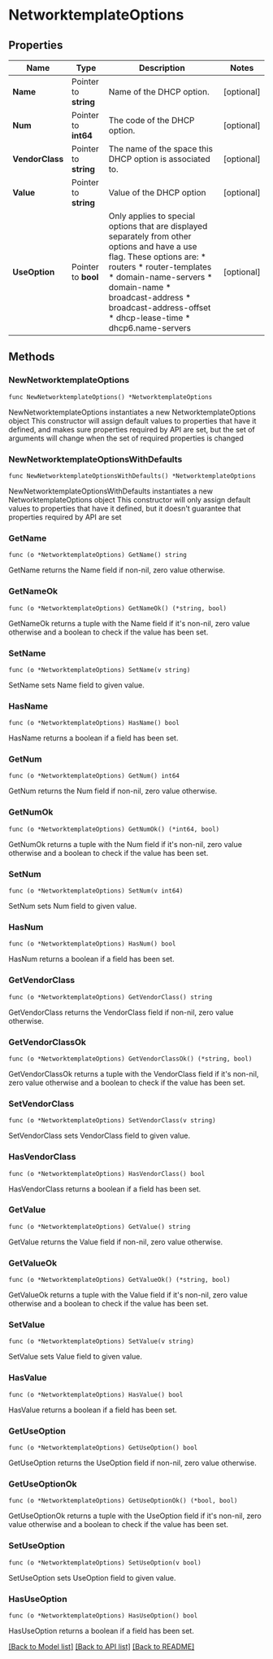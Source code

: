 # NetworktemplateOptions

## Properties

Name | Type | Description | Notes
------------ | ------------- | ------------- | -------------
**Name** | Pointer to **string** | Name of the DHCP option. | [optional] 
**Num** | Pointer to **int64** | The code of the DHCP option. | [optional] 
**VendorClass** | Pointer to **string** | The name of the space this DHCP option is associated to. | [optional] 
**Value** | Pointer to **string** | Value of the DHCP option | [optional] 
**UseOption** | Pointer to **bool** | Only applies to special options that are displayed separately from other options and have a use flag. These options are: * routers * router-templates * domain-name-servers * domain-name * broadcast-address * broadcast-address-offset * dhcp-lease-time * dhcp6.name-servers | [optional] 

## Methods

### NewNetworktemplateOptions

`func NewNetworktemplateOptions() *NetworktemplateOptions`

NewNetworktemplateOptions instantiates a new NetworktemplateOptions object
This constructor will assign default values to properties that have it defined,
and makes sure properties required by API are set, but the set of arguments
will change when the set of required properties is changed

### NewNetworktemplateOptionsWithDefaults

`func NewNetworktemplateOptionsWithDefaults() *NetworktemplateOptions`

NewNetworktemplateOptionsWithDefaults instantiates a new NetworktemplateOptions object
This constructor will only assign default values to properties that have it defined,
but it doesn't guarantee that properties required by API are set

### GetName

`func (o *NetworktemplateOptions) GetName() string`

GetName returns the Name field if non-nil, zero value otherwise.

### GetNameOk

`func (o *NetworktemplateOptions) GetNameOk() (*string, bool)`

GetNameOk returns a tuple with the Name field if it's non-nil, zero value otherwise
and a boolean to check if the value has been set.

### SetName

`func (o *NetworktemplateOptions) SetName(v string)`

SetName sets Name field to given value.

### HasName

`func (o *NetworktemplateOptions) HasName() bool`

HasName returns a boolean if a field has been set.

### GetNum

`func (o *NetworktemplateOptions) GetNum() int64`

GetNum returns the Num field if non-nil, zero value otherwise.

### GetNumOk

`func (o *NetworktemplateOptions) GetNumOk() (*int64, bool)`

GetNumOk returns a tuple with the Num field if it's non-nil, zero value otherwise
and a boolean to check if the value has been set.

### SetNum

`func (o *NetworktemplateOptions) SetNum(v int64)`

SetNum sets Num field to given value.

### HasNum

`func (o *NetworktemplateOptions) HasNum() bool`

HasNum returns a boolean if a field has been set.

### GetVendorClass

`func (o *NetworktemplateOptions) GetVendorClass() string`

GetVendorClass returns the VendorClass field if non-nil, zero value otherwise.

### GetVendorClassOk

`func (o *NetworktemplateOptions) GetVendorClassOk() (*string, bool)`

GetVendorClassOk returns a tuple with the VendorClass field if it's non-nil, zero value otherwise
and a boolean to check if the value has been set.

### SetVendorClass

`func (o *NetworktemplateOptions) SetVendorClass(v string)`

SetVendorClass sets VendorClass field to given value.

### HasVendorClass

`func (o *NetworktemplateOptions) HasVendorClass() bool`

HasVendorClass returns a boolean if a field has been set.

### GetValue

`func (o *NetworktemplateOptions) GetValue() string`

GetValue returns the Value field if non-nil, zero value otherwise.

### GetValueOk

`func (o *NetworktemplateOptions) GetValueOk() (*string, bool)`

GetValueOk returns a tuple with the Value field if it's non-nil, zero value otherwise
and a boolean to check if the value has been set.

### SetValue

`func (o *NetworktemplateOptions) SetValue(v string)`

SetValue sets Value field to given value.

### HasValue

`func (o *NetworktemplateOptions) HasValue() bool`

HasValue returns a boolean if a field has been set.

### GetUseOption

`func (o *NetworktemplateOptions) GetUseOption() bool`

GetUseOption returns the UseOption field if non-nil, zero value otherwise.

### GetUseOptionOk

`func (o *NetworktemplateOptions) GetUseOptionOk() (*bool, bool)`

GetUseOptionOk returns a tuple with the UseOption field if it's non-nil, zero value otherwise
and a boolean to check if the value has been set.

### SetUseOption

`func (o *NetworktemplateOptions) SetUseOption(v bool)`

SetUseOption sets UseOption field to given value.

### HasUseOption

`func (o *NetworktemplateOptions) HasUseOption() bool`

HasUseOption returns a boolean if a field has been set.


[[Back to Model list]](../README.md#documentation-for-models) [[Back to API list]](../README.md#documentation-for-api-endpoints) [[Back to README]](../README.md)



